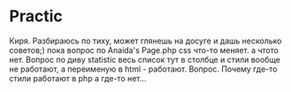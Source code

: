 # Practic
Киря. Разбираюсь по тиху, может глянешь на досуге и дашь несколько советов;)
пока вопрос по Anaida's Page.php
css что-то меняет. а чтото нет. Вопрос по диву statistic
весь список тут в столбце и стили вообще не работают, а переименую в html - работают. Вопрос. Почему где-то стили работают в php а где-то нет...
